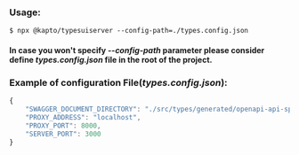 ### Usage:
`$ npx @kapto/typesuiserver --config-path=./types.config.json`

#### In case you won't specify ***--config-path*** parameter please consider define ***types.config.json*** file in the root of the project.

### Example of configuration File(***types.config.json***):
```javascript
{
    "SWAGGER_DOCUMENT_DIRECTORY": "./src/types/generated/openapi-api-spec.json",
    "PROXY_ADDRESS": "localhost",
    "PROXY_PORT": 8000,
    "SERVER_PORT": 3000
}
```